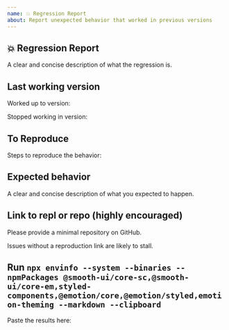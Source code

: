 ```yaml
---
name: 💥 Regression Report
about: Report unexpected behavior that worked in previous versions
---
```


## 💥 Regression Report

A clear and concise description of what the regression is.

## Last working version

Worked up to version:

Stopped working in version:

## To Reproduce

Steps to reproduce the behavior:

## Expected behavior

A clear and concise description of what you expected to happen.

## Link to repl or repo (highly encouraged)

Please provide a minimal repository on GitHub.

Issues without a reproduction link are likely to stall.

## Run `npx envinfo --system --binaries --npmPackages @smooth-ui/core-sc,@smooth-ui/core-em,styled-components,@emotion/core,@emotion/styled,emotion-theming --markdown --clipboard`

Paste the results here:

```bash

```
